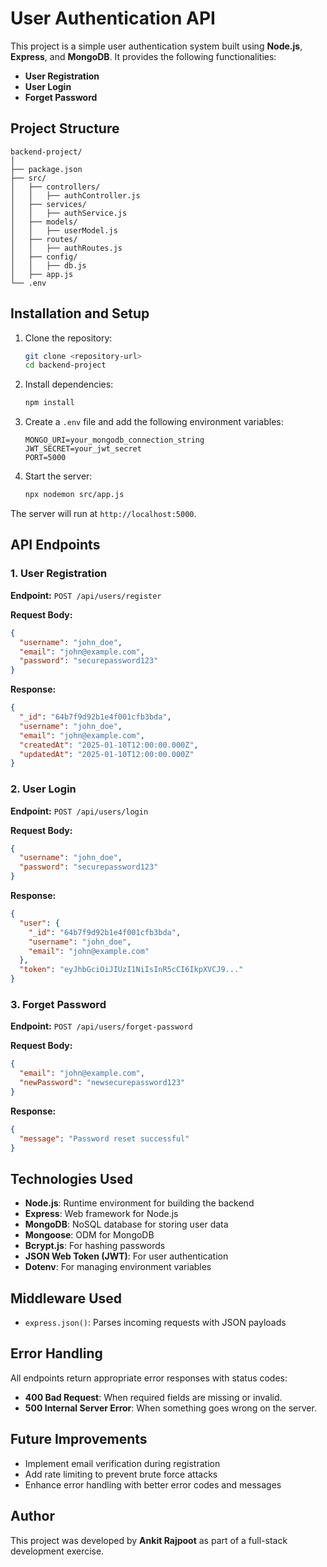 # User Authentication API

This project is a simple user authentication system built using **Node.js**, **Express**, and **MongoDB**. It provides the following functionalities:

- **User Registration**
- **User Login**
- **Forget Password**

## Project Structure

```
backend-project/
│
├── package.json
├── src/
│   ├── controllers/
│   │   ├── authController.js
│   ├── services/
│   │   ├── authService.js
│   ├── models/
│   │   ├── userModel.js
│   ├── routes/
│   │   ├── authRoutes.js
│   ├── config/
│   │   ├── db.js
│   ├── app.js
└── .env
```

## Installation and Setup

1. Clone the repository:
   ```bash
   git clone <repository-url>
   cd backend-project
   ```

2. Install dependencies:
   ```bash
   npm install
   ```

3. Create a `.env` file and add the following environment variables:
   ```
   MONGO_URI=your_mongodb_connection_string
   JWT_SECRET=your_jwt_secret
   PORT=5000
   ```

4. Start the server:
   ```bash
   npx nodemon src/app.js
   ```

The server will run at `http://localhost:5000`.

## API Endpoints

### 1. **User Registration**
**Endpoint:** `POST /api/users/register`

**Request Body:**
```json
{
  "username": "john_doe",
  "email": "john@example.com",
  "password": "securepassword123"
}
```

**Response:**
```json
{
  "_id": "64b7f9d92b1e4f001cfb3bda",
  "username": "john_doe",
  "email": "john@example.com",
  "createdAt": "2025-01-10T12:00:00.000Z",
  "updatedAt": "2025-01-10T12:00:00.000Z"
}
```

### 2. **User Login**
**Endpoint:** `POST /api/users/login`

**Request Body:**
```json
{
  "username": "john_doe",
  "password": "securepassword123"
}
```

**Response:**
```json
{
  "user": {
    "_id": "64b7f9d92b1e4f001cfb3bda",
    "username": "john_doe",
    "email": "john@example.com"
  },
  "token": "eyJhbGciOiJIUzI1NiIsInR5cCI6IkpXVCJ9..."
}
```

### 3. **Forget Password**
**Endpoint:** `POST /api/users/forget-password`

**Request Body:**
```json
{
  "email": "john@example.com",
  "newPassword": "newsecurepassword123"
}
```

**Response:**
```json
{
  "message": "Password reset successful"
}
```

## Technologies Used

- **Node.js**: Runtime environment for building the backend
- **Express**: Web framework for Node.js
- **MongoDB**: NoSQL database for storing user data
- **Mongoose**: ODM for MongoDB
- **Bcrypt.js**: For hashing passwords
- **JSON Web Token (JWT)**: For user authentication
- **Dotenv**: For managing environment variables

## Middleware Used

- `express.json()`: Parses incoming requests with JSON payloads

## Error Handling
All endpoints return appropriate error responses with status codes:

- **400 Bad Request**: When required fields are missing or invalid.
- **500 Internal Server Error**: When something goes wrong on the server.

## Future Improvements
- Implement email verification during registration
- Add rate limiting to prevent brute force attacks
- Enhance error handling with better error codes and messages

## Author
This project was developed by **Ankit Rajpoot** as part of a full-stack development exercise.
